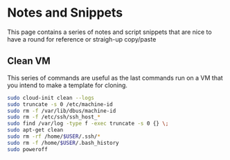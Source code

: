 # Notes and Snippets

This page contains a series of notes and script snippets
that are nice to have a round for reference or straigh-up
copy/paste


## Clean VM

This series of commands are useful as the last commands
run on a VM that you intend to make a template for cloning.

```bash
sudo cloud-init clean --logs
sudo truncate -s 0 /etc/machine-id
sudo rm -f /var/lib/dbus/machine-id
sudo rm -f /etc/ssh/ssh_host_*
sudo find /var/log -type f -exec truncate -s 0 {} \;
sudo apt-get clean
sudo rm -rf /home/$USER/.ssh/*
sudo rm -f /home/$USER/.bash_history
sudo poweroff
```